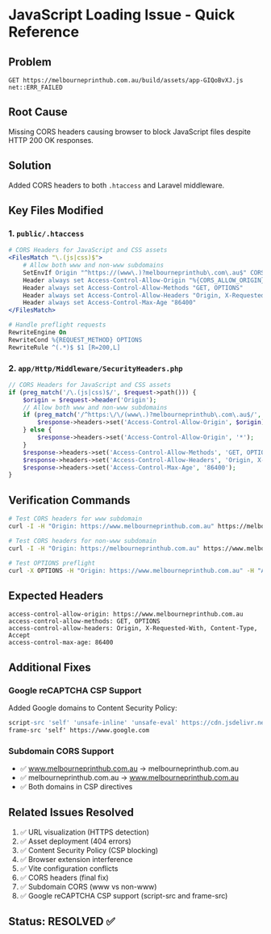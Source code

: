# JavaScript Loading Issue - Quick Reference

## Problem
`GET https://melbourneprinthub.com.au/build/assets/app-GIQoBvXJ.js net::ERR_FAILED`

## Root Cause
Missing CORS headers causing browser to block JavaScript files despite HTTP 200 OK responses.

## Solution
Added CORS headers to both `.htaccess` and Laravel middleware.

## Key Files Modified

### 1. `public/.htaccess`
```apache
# CORS Headers for JavaScript and CSS assets
<FilesMatch "\.(js|css)$">
    # Allow both www and non-www subdomains
    SetEnvIf Origin "^https://(www\.)?melbourneprinthub\.com\.au$" CORS_ALLOW_ORIGIN=$0
    Header always set Access-Control-Allow-Origin "%{CORS_ALLOW_ORIGIN}e" env=CORS_ALLOW_ORIGIN
    Header always set Access-Control-Allow-Methods "GET, OPTIONS"
    Header always set Access-Control-Allow-Headers "Origin, X-Requested-With, Content-Type, Accept"
    Header always set Access-Control-Max-Age "86400"
</FilesMatch>

# Handle preflight requests
RewriteEngine On
RewriteCond %{REQUEST_METHOD} OPTIONS
RewriteRule ^(.*)$ $1 [R=200,L]
```

### 2. `app/Http/Middleware/SecurityHeaders.php`
```php
// CORS Headers for JavaScript and CSS assets
if (preg_match('/\.(js|css)$/', $request->path())) {
    $origin = $request->header('Origin');
    // Allow both www and non-www subdomains
    if (preg_match('/^https:\/\/(www\.)?melbourneprinthub\.com\.au$/', $origin)) {
        $response->headers->set('Access-Control-Allow-Origin', $origin);
    } else {
        $response->headers->set('Access-Control-Allow-Origin', '*');
    }
    $response->headers->set('Access-Control-Allow-Methods', 'GET, OPTIONS');
    $response->headers->set('Access-Control-Allow-Headers', 'Origin, X-Requested-With, Content-Type, Accept');
    $response->headers->set('Access-Control-Max-Age', '86400');
}
```

## Verification Commands
```bash
# Test CORS headers for www subdomain
curl -I -H "Origin: https://www.melbourneprinthub.com.au" https://melbourneprinthub.com.au/build/assets/app-GIQoBvXJ.js

# Test CORS headers for non-www subdomain
curl -I -H "Origin: https://melbourneprinthub.com.au" https://www.melbourneprinthub.com.au/build/assets/app-GIQoBvXJ.js

# Test OPTIONS preflight
curl -X OPTIONS -H "Origin: https://www.melbourneprinthub.com.au" -H "Access-Control-Request-Method: GET" -I https://melbourneprinthub.com.au/build/assets/app-GIQoBvXJ.js
```

## Expected Headers
```
access-control-allow-origin: https://www.melbourneprinthub.com.au
access-control-allow-methods: GET, OPTIONS
access-control-allow-headers: Origin, X-Requested-With, Content-Type, Accept
access-control-max-age: 86400
```

## Additional Fixes

### Google reCAPTCHA CSP Support
Added Google domains to Content Security Policy:
```apache
script-src 'self' 'unsafe-inline' 'unsafe-eval' https://cdn.jsdelivr.net https://unpkg.com https://melbourneprinthub.com.au https://www.melbourneprinthub.com.au https://www.google.com https://www.gstatic.com
frame-src 'self' https://www.google.com
```

### Subdomain CORS Support
- ✅ www.melbourneprinthub.com.au → melbourneprinthub.com.au
- ✅ melbourneprinthub.com.au → www.melbourneprinthub.com.au
- ✅ Both domains in CSP directives

## Related Issues Resolved
1. ✅ URL visualization (HTTPS detection)
2. ✅ Asset deployment (404 errors)
3. ✅ Content Security Policy (CSP blocking)
4. ✅ Browser extension interference
5. ✅ Vite configuration conflicts
6. ✅ CORS headers (final fix)
7. ✅ Subdomain CORS (www vs non-www)
8. ✅ Google reCAPTCHA CSP support (script-src and frame-src)

## Status: RESOLVED ✅
